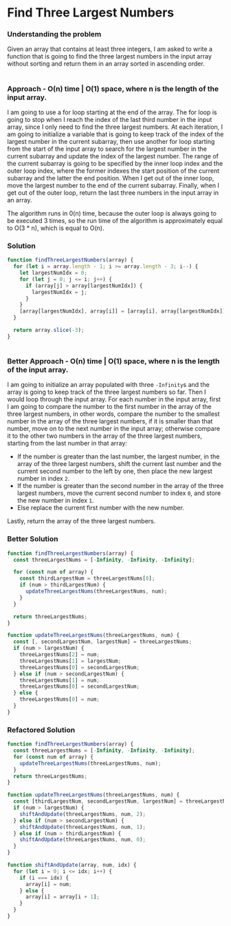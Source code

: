 # Find Three Largest Numbers

### Understanding the problem

Given an array that contains at least three integers, I am asked to write a function that is going to find the three largest numbers in the input array without sorting and return them in an array sorted in ascending order.

#

### Approach - O(n) time | O(1) space, where n is the length of the input array.

I am going to use a for loop starting at the end of the array. The for loop is going to stop when I reach the index of the last third number in the input array, since I only need to find the three largest numbers. At each iteration, I am going to initialize a variable that is going to keep track of the index of the largest number in the current subarray, then use another for loop starting from the start of the input array to search for the largest number in the current subarray and update the index of the largest number. The range of the current subarray is going to be specified by the inner loop index and the outer loop index, where the former indexes the start position of the current subarray and the latter the end position. When I get out of the inner loop, move the largest number to the end of the current subarray. Finally, when I get out of the outer loop, return the last three numbers in the input array in an array.

The algorithm runs in 0(n) time, because the outer loop is always going to be executed 3 times, so the run time of the algorithm is approximately equal to O(3 \* n), which is equal to O(n).

### Solution

```js
function findThreeLargestNumbers(array) {
  for (let i = array.length - 1; i >= array.length - 3; i--) {
    let largestNumIdx = 0;
    for (let j = 0; j <= i; j++) {
      if (array[j] > array[largestNumIdx]) {
        largestNumIdx = j;
      }
    }
    [array[largestNumIdx], array[i]] = [array[i], array[largestNumIdx]];
  }

  return array.slice(-3);
}
```

#

### Better Approach - O(n) time | O(1) space, where n is the length of the input array.

I am going to initialize an array populated with three `-Infinity`s and the array is going to keep track of the three largest numbers so far. Then I would loop through the input array. For each number in the input array, first I am going to compare the number to the first number in the array of the three largest numbers, in other words, compare the number to the smallest number in the array of the three largest numbers, if it is smaller than that number, move on to the next number in the input array; otherwise compare it to the other two numbers in the array of the three largest numbers, starting from the last number in that array:

- If the number is greater than the last number, the largest number, in the array of the three largest numbers, shift the current last number and the current second number to the left by one, then place the new largest number in index `2`.
- If the number is greater than the second number in the array of the three largest numbers, move the current second number to index `0`, and store the new number in index `1`.
- Else replace the current first number with the new number.

Lastly, return the array of the three largest numbers.

### Better Solution

```js
function findThreeLargestNumbers(array) {
  const threeLargestNums = [-Infinity, -Infinity, -Infinity];

  for (const num of array) {
    const thirdLargestNum = threeLargestNums[0];
    if (num > thirdLargestNum) {
      updateThreeLargestNums(threeLargestNums, num);
    }
  }

  return threeLargestNums;
}

function updateThreeLargestNums(threeLargestNums, num) {
  const [, secondLargestNum, largestNum] = threeLargestNums;
  if (num > largestNum) {
    threeLargestNums[2] = num;
    threeLargestNums[1] = largestNum;
    threeLargestNums[0] = secondLargestNum;
  } else if (num > secondLargestNum) {
    threeLargestNums[1] = num;
    threeLargestNums[0] = secondLargestNum;
  } else {
    threeLargestNums[0] = num;
  }
}
```

### Refactored Solution

```js
function findThreeLargestNumbers(array) {
  const threeLargestNums = [-Infinity, -Infinity, -Infinity];
  for (const num of array) {
    updateThreeLargestNums(threeLargestNums, num);
  }
  return threeLargestNums;
}

function updateThreeLargestNums(threeLargestNums, num) {
  const [thirdLargestNum, secondLargestNum, largestNum] = threeLargestNums;
  if (num > largestNum) {
    shiftAndUpdate(threeLargestNums, num, 2);
  } else if (num > secondLargestNum) {
    shiftAndUpdate(threeLargestNums, num, 1);
  } else if (num > thirdLargestNum) {
    shiftAndUpdate(threeLargestNums, num, 0);
  }
}

function shiftAndUpdate(array, num, idx) {
  for (let i = 0; i <= idx; i++) {
    if (i === idx) {
      array[i] = num;
    } else {
      array[i] = array[i + 1];
    }
  }
}
```
